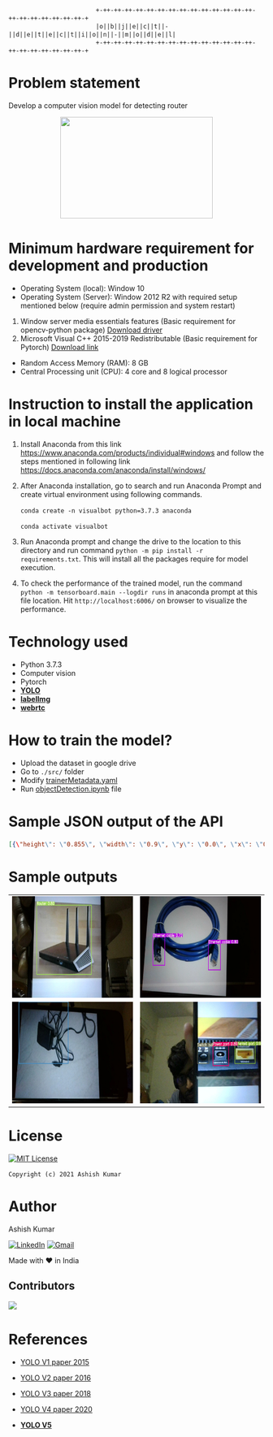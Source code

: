 
                            +-++-++-++-++-++-++-++-++-++-++-++-++-++-++-++-++-++-++-++-++-++-+
                            |o||b||j||e||c||t||-||d||e||t||e||c||t||i||o||n||-||m||o||d||e||l|
                            +-++-++-++-++-++-++-++-++-++-++-++-++-++-++-++-++-++-++-++-++-++-+


# Problem statement
Develop a computer vision model for detecting router

<div align="center"> <img src="./inference/samples/visualbot.gif" width="300" height="200"> </div>

# Minimum hardware requirement for development and production
- Operating System (local): Window 10
- Operating System (Server): Window 2012 R2 with required setup mentioned below (require admin permission and system restart)

1. Window server media essentials features (Basic requirement for opencv-python package) [Download driver](https://www.microsoft.com/en-us/download/details.aspx?id=40837)
2. Microsoft Visual C++ 2015-2019 Redistributable (Basic requirement for Pytorch) [Download link](https://support.microsoft.com/en-us/topic/the-latest-supported-visual-c-downloads-2647da03-1eea-4433-9aff-95f26a218cc0)
  
- Random Access Memory (RAM): 8 GB 
- Central Processing unit (CPU): 4 core and 8 logical processor

# Instruction to install the application in local machine
1. Install Anaconda from this link https://www.anaconda.com/products/individual#windows and follow the steps mentioned in following link
https://docs.anaconda.com/anaconda/install/windows/

2. After Anaconda installation, go to search and run Anaconda Prompt and create virtual environment using following commands.

    `conda create -n visualbot python=3.7.3 anaconda`

    `conda activate visualbot`

3. Run Anaconda prompt and change the drive to the location to this directory and run command `python -m pip install -r requirements.txt`. This will install all the packages require for model execution.

4. To check the performance of the trained model, run the command `python -m tensorboard.main --logdir runs` in anaconda prompt at this file location. Hit `http://localhost:6006/` on browser to visualize the performance.
   
# Technology used
- Python 3.7.3
- Computer vision
- Pytorch
- [**YOLO**](https://github.com/ultralytics/yolov5)
- [**labelImg**](https://github.com/tzutalin/labelImg)
- [**webrtc**](https://webrtchacks.com/webrtc-cv-tensorflow/)

# How to train the model?
- Upload the dataset in google drive
- Go to `./src/` folder
- Modify [trainerMetadata.yaml](./src/trainerMetadata.yaml)
- Run [objectDetection.ipynb](./src/objectDetection.ipynb) file

# Sample JSON output of the API
```json
[{\"height\": \"0.855\", \"width\": \"0.9\", \"y\": \"0.0\", \"x\": \"0.08375\", \"score\": \"0.88620275\", \"class_name\": \"Router\", \"name\": \"Router Identified.\"}, {\"threshold\": 0.7, \"name\": \"CSS Corp Visual bot\", \"numObjects\": \"1\"}]
```
# Sample outputs
| | |
|---|---|
|<img src="./inference/samples/Router_backend.jpg" width="700" height="200">|<img src="./inference/samples/Ethernetcable_backend.jpg" width="700" height="200">|
|<img src="./inference/samples/Powercable_UI.jpg" width="700" height="200">|<img src="./inference/samples/backpanel_backend.jpg" width="700" height="200">|

# License
[![MIT License](https://img.shields.io/github/license/ashishkrb7/Object-detection-model.svg?style=flat-square&colorB=C62121)](https://github.com/ashishcssom/Object-detection-model/blob/master/LICENSE)
```
Copyright (c) 2021 Ashish Kumar
```

# Author
Ashish Kumar

[![LinkedIn](https://img.shields.io/badge/-Ashish%20Kumar-blue?style=social&logo=Linkedin&logoColor=blue&link=https://www.linkedin.com/in/ashishk766/)](https://www.linkedin.com/in/ashishk766/) 
[![Gmail](https://img.shields.io/badge/-Ashish%20Kumar-c14438?style=social&logo=Gmail&logoColor=red&link=mailto:ashish.krb7@gmail.com)](mailto:ashish.krb7@gmail.com) 

Made with ❤️ in India

## Contributors

<a href="https://github.com/ashishkrb7/Object-detection-model/graphs/contributors">
  <img src="https://contrib.rocks/image?repo=ashishkrb7/Object-detection-model" />
</a>

# References
- [YOLO V1 paper 2015](./docs/1506.02640.pdf)

- [YOLO V2 paper 2016](./docs/1612.08242v1.pdf)

- [YOLO V3 paper 2018](./docs/1804.02767.pdf)

- [YOLO V4 paper 2020](./docs/2004.10934.pdf)

- [**YOLO V5**](https://github.com/ultralytics/yolov5)

